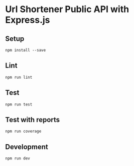 # Url Shortener Public API with Express.js

## Setup

```
npm install --save
```

## Lint

```
npm run lint
```

## Test

```
npm run test
```
## Test with reports
```
npm run coverage
```

## Development

```
npm run dev
```
